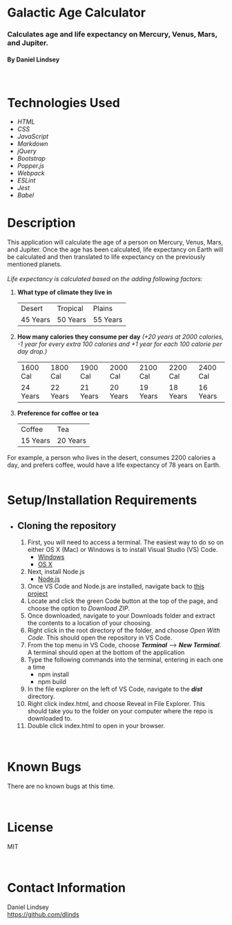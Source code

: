 # Galactic Age Calculator

### Calculates age and life expectancy on Mercury, Venus, Mars, and Jupiter.

#### By Daniel Lindsey  
<br>

# Technologies Used

* _HTML_
* _CSS_
* _JavaScript_
* _Markdown_
* _jQuery_
* _Bootstrap_
* _Popper.js_
* _Webpack_
* _ESLint_
* _Jest_
* _Babel_

# Description
This application will calculate the age of a person on Mercury, Venus, Mars, and Jupiter. Once the age has been calculated, life expectancy on Earth will be calculated and then translated to life expectancy on the previously mentioned planets.  
<br>
_Life expectancy is calculated based on the adding following factors:_  
 
1. **What type of climate they live in**
    <table>
        <tr>
            <td>Desert</td>
            <td>Tropical</td>
            <td>Plains</td>
        </tr>
        <tr>
            <td>45 Years</td>
            <td>50 Years</td>
            <td>55 Years</td>
        </tr>
    </table>  

2. **How many calories they consume per day** _(+20 years at 2000 calories, -1 year for every extra 100 calories and +1 year for each 100 calorie per day drop.)_
    <table>
        <tr>
            <td>1600 Cal</td>
            <td>1800 Cal</td>
            <td>1900 Cal</td>
            <td>2000 Cal</td>
            <td>2100 Cal</td>
            <td>2200 Cal</td>
            <td>2400 Cal</td>
        </tr>
        <tr>
            <td>24 Years</td>
            <td>22 Years</td>
            <td>21 Years</td>
            <td>20 Years</td>
            <td>19 Years</td>
            <td>18 Years</td>
            <td>16 Years</td>
        </tr>
    </table>
3. **Preference for coffee or tea**   
    <table>
        <tr>
            <td>Coffee</td>
            <td>Tea</td>
        </tr>
        <tr>
            <td>15 Years</td>
            <td>20 Years</td>
        </tr>
    </table>

For example, a person who lives in the desert, consumes 2200 calories a day, and prefers coffee, would have a life expectancy of 78 years on Earth.   
<br>
  
# Setup/Installation Requirements

* ## Cloning the repository
    
    1. First, you will need to access a terminal. The easiest way to do so on either OS X (Mac) or Windows is to install Visual Studio (VS) Code.
        *  [Windows](https://code.visualstudio.com/docs/?dv=win64user)
        *  [OS X](https://code.visualstudio.com/docs/?dv=osx)
    2. Next, install Node.js
        * [Node.js](https://nodejs.org/en/download/)
    3. Once VS Code and Node.js are installed, navigate back to [this project](https://github.com/dlinds/galactic-age-calculator)
    4. Locate and click the green Code button at the top of the page, and choose the option to _Download ZIP_.
    5. Once downloaded, navigate to your Downloads folder and extract the contents to a location of your choosing. 
    6. Right click in the root directory of the folder, and choose _Open With Code_. This should open the repository in VS Code.
    7. From the top menu in VS Code, choose **_Terminal_** --> **_New Terminal_**. A terminal should open at the bottom of the application
    8. Type the following commands into the terminal, entering in each one a time
       * npm install
       * npm build
    9. In the file explorer on the left of VS Code, navigate to the **_dist_** directory.
    10. Right click index.html, and choose Reveal in File Explorer. This should take you to the folder on your computer where the repo is downloaded to.
    11. Double click index.html to open in your browser.

<br>

# Known Bugs

There are no known bugs at this time.

<br>

# License

MIT

<br>

# Contact Information

Daniel Lindsey  
https://github.com/dlinds  
